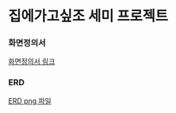# 집에가고싶조 세미 프로젝트

### 화면정의서
[화면정의서 링크](https://github.com/byeongjuPark/project_survey/blob/master/src/%ED%99%94%EB%A9%B4%EC%A0%95%EC%9D%98%EC%84%9C(%EC%A7%91%EC%97%90%EA%B0%80%EA%B3%A0%EC%8B%B6%EC%A1%B0).pdf)
### ERD
[ERD png 파일](https://github.com/byeongjuPark/project_survey/blob/master/src/Concert_Survey.png)
